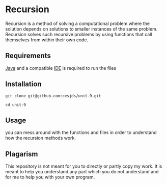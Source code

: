 # Recursion
Recursion is a method of solving a computational problem where the solution depends on solutions to smaller instances of the same problem. Recursion solves such recursive problems by using functions that call themselves from within their own code. 
## Requirements
[Java](https://www.oracle.com/java/technologies/downloads/) and a compatible [IDE](https://www.jetbrains.com/idea/) is required to run the files
## Installation
```
git clone git@github.com:cesjds/unit-9.git
```
```
cd unit-9
```
## Usage
you can mess around with the functions and files in order to understand how the recursion methods work. 
## Plagarism
This repository is not meant for you to directly or partly copy my work. It is meant to help you understand any part which you do not understand and for me to help you with your own program. 




